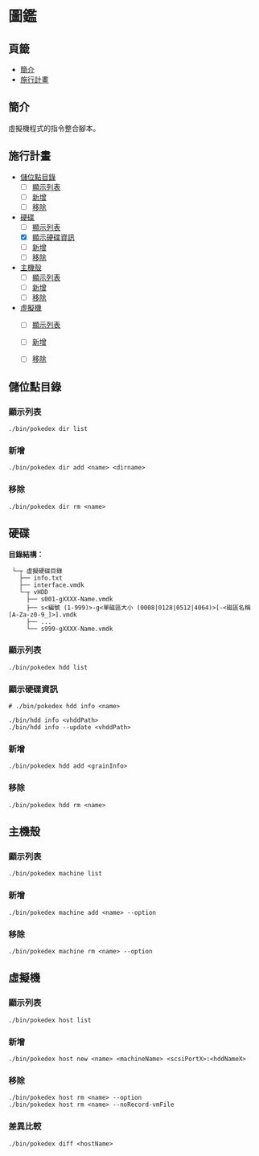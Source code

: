 圖鑑
=======


## 頁籤


* [簡介](#簡介)
* [施行計畫](#施行計畫)



## 簡介


虛擬機程式的指令整合腳本。



## 施行計畫


* [儲位點目錄](#儲位點目錄)
  * [ ] [顯示列表](#儲位點目錄-顯示列表)
  * [ ] [新增](#儲位點目錄-新增)
  * [ ] [移除](#儲位點目錄-移除)
* [硬碟](#硬碟)
  * [ ] [顯示列表](#硬碟-顯示列表)
  * [x] [顯示硬碟資訊](#硬碟-顯示硬碟資訊)
  * [ ] [新增](#硬碟-新增)
  * [ ] [移除](#硬碟-移除)
* [主機殼](#主機殼)
  * [ ] [顯示列表](#主機殼-顯示列表)
  * [ ] [新增](#主機殼-新增)
  * [ ] [移除](#主機殼-移除)
* [虛擬機](#虛擬機)
  * [ ] [顯示列表](#虛擬機-顯示列表)
  * [ ] [新增](#虛擬機-新增)
  * [ ] [移除](#虛擬機-移除)



## 儲位點目錄


<a id="儲位點目錄-顯示列表"></a>
### 顯示列表


```
./bin/pokedex dir list
```



<a id="儲位點目錄-新增"></a>
### 新增


```
./bin/pokedex dir add <name> <dirname>
```



<a id="儲位點目錄-移除"></a>
### 移除


```
./bin/pokedex dir rm <name>
```


## 硬碟


**目錄結構：**

```
 └─┬ 虛擬硬碟目錄
   ├── info.txt
   ├── interface.vmdk
   └─┬ vHDD
     ├── s001-gXXXX-Name.vmdk
     ├── s<編號 (1-999)>-g<單磁區大小 (0008|0128|0512|4064)>[-<磁區名稱 [A-Za-z0-9_]>].vmdk
     ├── ...
     └── s999-gXXXX-Name.vmdk
```



<a id="硬碟-顯示列表"></a>
### 顯示列表


```
./bin/pokedex hdd list
```



<a id="硬碟-顯示硬碟資訊"></a>
### 顯示硬碟資訊


```
# ./bin/pokedex hdd info <name>

./bin/hdd info <vhddPath>
./bin/hdd info --update <vhddPath>
```



<a id="硬碟-新增"></a>
### 新增


```
./bin/pokedex hdd add <grainInfo>
```



<a id="硬碟-移除"></a>
### 移除


```
./bin/pokedex hdd rm <name>
```



## 主機殼


<a id="主機殼-顯示列表"></a>
### 顯示列表


```
./bin/pokedex machine list
```



<a id="主機殼-新增"></a>
### 新增


```
./bin/pokedex machine add <name> --option
```



<a id="主機殼-移除"></a>
### 移除


```
./bin/pokedex machine rm <name> --option
```



## 虛擬機


<a id="虛擬機-顯示列表"></a>
### 顯示列表


```
./bin/pokedex host list
```



<a id="虛擬機-新增"></a>
### 新增


```
./bin/pokedex host new <name> <machineName> <scsiPortX>:<hddNameX>
```



<a id="虛擬機-移除"></a>
### 移除


```
./bin/pokedex host rm <name> --option
./bin/pokedex host rm <name> --noRecord-vmFile
```



### 差異比較


```
./bin/pokedex diff <hostName>
```

